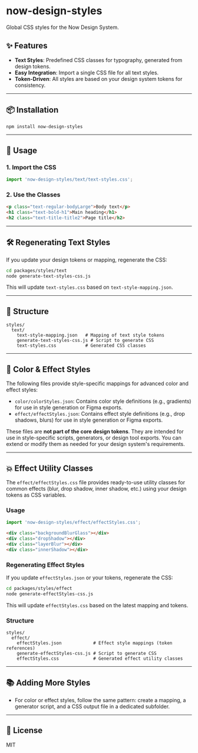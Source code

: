 # now-design-styles

Global CSS styles for the Now Design System.

## ✨ Features
- **Text Styles**: Predefined CSS classes for typography, generated from design tokens.
- **Easy Integration**: Import a single CSS file for all text styles.
- **Token-Driven**: All styles are based on your design system tokens for consistency.

---

## 📦 Installation

```sh
npm install now-design-styles
```

---

## 🚀 Usage

### 1. Import the CSS

```js
import 'now-design-styles/text/text-styles.css';
```

### 2. Use the Classes

```html
<p class="text-regular-bodyLarge">Body text</p>
<h1 class="text-bold-h1">Main heading</h1>
<h2 class="text-title-title2">Page title</h2>
```

---

## 🛠️ Regenerating Text Styles

If you update your design tokens or mapping, regenerate the CSS:

```sh
cd packages/styles/text
node generate-text-styles-css.js
```
This will update `text-styles.css` based on `text-style-mapping.json`.

---

## 📁 Structure

```
styles/
  text/
    text-style-mapping.json   # Mapping of text style tokens
    generate-text-styles-css.js # Script to generate CSS
    text-styles.css           # Generated CSS classes
```

---

## 🎨 Color & Effect Styles

The following files provide style-specific mappings for advanced color and effect styles:

- `color/colorStyles.json`: Contains color style definitions (e.g., gradients) for use in style generation or Figma exports.
- `effect/effectStyles.json`: Contains effect style definitions (e.g., drop shadows, blurs) for use in style generation or Figma exports.

These files are **not part of the core design tokens**. They are intended for use in style-specific scripts, generators, or design tool exports. You can extend or modify them as needed for your design system's requirements.

---

## 💥 Effect Utility Classes

The `effect/effectStyles.css` file provides ready-to-use utility classes for common effects (blur, drop shadow, inner shadow, etc.) using your design tokens as CSS variables.

### Usage

```js
import 'now-design-styles/effect/effectStyles.css';
```

```html
<div class="backgroundBlurGlass"></div>
<div class="dropShadow"></div>
<div class="layerBlur"></div>
<div class="innerShadow"></div>
```

### Regenerating Effect Styles

If you update `effectStyles.json` or your tokens, regenerate the CSS:

```sh
cd packages/styles/effect
node generate-effectStyles-css.js
```
This will update `effectStyles.css` based on the latest mapping and tokens.

### Structure

```
styles/
  effect/
    effectStyles.json            # Effect style mappings (token references)
    generate-effectStyles-css.js # Script to generate CSS
    effectStyles.css             # Generated effect utility classes
```

---

## 📚 Adding More Styles
- For color or effect styles, follow the same pattern: create a mapping, a generator script, and a CSS output file in a dedicated subfolder.

---

## 📝 License
MIT 
